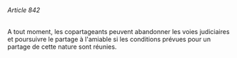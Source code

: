 ###### Article 842

A tout moment, les copartageants peuvent abandonner les voies judiciaires et poursuivre le partage à l'amiable si les conditions prévues pour un partage de cette nature sont réunies.

